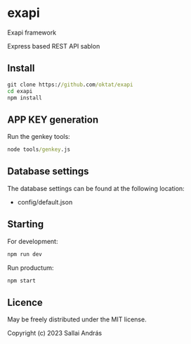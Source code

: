 # exapi

Exapi framework

Express based REST API sablon

## Install

```cmd
git clone https://github.com/oktat/exapi
cd exapi
npm install
```

## APP KEY generation

Run the genkey tools:

```cmd
node tools/genkey.js
```

## Database settings

The database settings can be found at the following location:

* config/default.json

## Starting

For development:

```cmd
npm run dev
```

Run productum:

```cmd
npm start
```

## Licence

May be freely distributed under the MIT license.

Copyright (c) 2023 Sallai András
